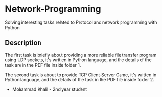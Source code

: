 # Network-Programming


Solving interesting tasks related to Protocol and network programming with Python

## Description

The first task is briefly about providing a more reliable file transfer program using UDP sockets, it's written in Python language, and the details of the task are in the PDF file inside folder 1.

The second task is about to provide TCP Client-Server Game, it's written in Python language, and the details of the task in the PDF file inside folder 2.



- Mohammad Khalil - 2nd year student
